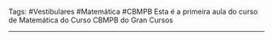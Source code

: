 Tags: #Vestibulares #Matemática #CBMPB
Esta é a primeira aula do curso de Matemática do Curso CBMPB do Gran Cursos

___
